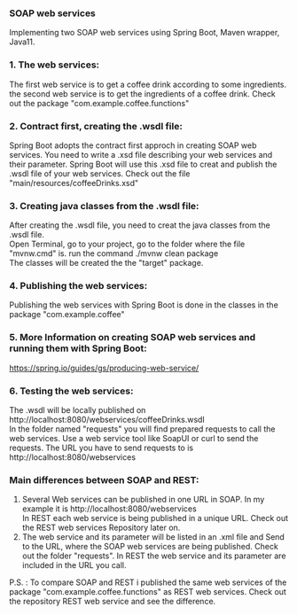### SOAP web services
Implementing two SOAP web services using Spring Boot, Maven wrapper, Java11. 
### 1. The web services:
The first web service is to get a coffee drink according to some ingredients. the second web service is to get the ingredients of a coffee drink.
Check out the package "com.example.coffee.functions"
### 2. Contract first, creating the .wsdl file:
Spring Boot adopts the contract first approch in creating SOAP web services. You need to write a .xsd file describing your web services and their parameter. 
Spring Boot will use this .xsd file to creat and publish the .wsdl file of your web services. Check out the file "main/resources/coffeeDrinks.xsd" 
### 3. Creating java classes from the .wsdl file:
After creating the .wsdl file, you need to creat the java classes from the .wsdl file. \
Open Terminal, go to your project, go to the folder where the file "mvnw.cmd" is. run the command ./mvnw clean package\
The classes will be created the the "target" package.
### 4. Publishing the web services:
Publishing the web services with Spring Boot is done in the classes in the package "com.example.coffee"
### 5. More Information on creating SOAP web services and running them with Spring Boot:
https://spring.io/guides/gs/producing-web-service/
### 6. Testing the web services:
The .wsdl will be locally published on http://localhost:8080/webservices/coffeeDrinks.wsdl \
In the folder named "requests" you will find prepared requests to call the web services. Use a web service tool like SoapUI or curl to send the requests.
The URL you have to send requests to is  http://localhost:8080/webservices



### Main differences between SOAP and REST:
1. Several Web services can be published in one URL in SOAP. In my example it is http://localhost:8080/webservices \
In REST each web service is being published in a unique URL. Check out the REST web services Repository later on.
2. The web service and its parameter will be listed in an .xml file and Send to the URL, where the SOAP web services are being published.
Check out the folder "requests". In REST the web service and its parameter are included in the URL you call.

P.S. : To compare SOAP and REST i published the same web services of the package "com.example.coffee.functions" as REST web services. Check out the repository REST web service and see the difference.


